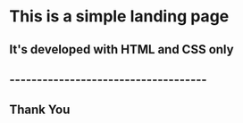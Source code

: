 # This is a simple landing page
## It's developed with HTML and CSS only

## ------------------------------------

## Thank You

